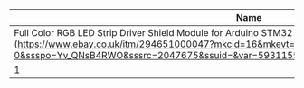 
Name | Description | Mosfet
--- | --- | ---
 Full Color RGB LED Strip Driver Shield Module for Arduino STM32 AVR V1.0 3.3-5V (https://www.ebay.co.uk/itm/294651000047?mkcid=16&mkevt=1&mkrid=711-127632-2357-0&ssspo=Yv_QNsB4RWO&sssrc=2047675&ssuid=&var=593115531182&widget_ver=artemis&media=COPY) | `nothing` | FDD8447L(https://www.farnell.com/datasheets/695790.pdf)
1 | 2 | 3
 
 
